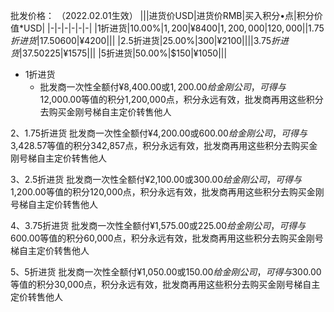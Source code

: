 批发价格：
（2022.02.01生效）
|||进货价USD|进货价RMB|买入积分•点|积分价值*USD|
|-|-|-|-|-|-|
|1折进货|10.00%|$1,200|¥8400|1,200,000|120,000|
|1.75折进货|17.50%|$600|¥4200|||
|2.5折进货|25.00%|$300|¥2100|||
|3.75折进货|37.50%|$225|¥1575|||
|5折进货|50.00%|$150|¥1050|||






- 1折进货
  - 批发商一次性全额付¥8,400.00或$1,200.00给金刚公司，可得与$12,000.00等值的积分1,200,000点，积分永远有效，批发商再用这些积分去购买金刚号梯自主定价转售他人

2、1.75折进货
批发商一次性全额付¥4,200.00或$600.00给金刚公司，可得与$3,428.57等值的积分342,857点，积分永远有效，批发商再用这些积分去购买金刚号梯自主定价转售他人

3、2.5折进货
批发商一次性全额付¥2,100.00或$300.00给金刚公司，可得与$1,200.00等值的积分120,000点，积分永远有效，批发商再用这些积分去购买金刚号梯自主定价转售他人

4、3.75折进货
批发商一次性全额付¥1,575.00或$225.00给金刚公司，可得与$600.00等值的积分60,000点，积分永远有效，批发商再用这些积分去购买金刚号梯自主定价转售他人

5、5折进货
批发商一次性全额付¥1,050.00或$150.00给金刚公司，可得与$300.00等值的积分30,000点，积分永远有效，批发商再用这些积分去购买金刚号梯自主定价转售他人
